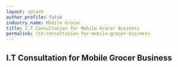 ```yaml
---
layout: splash 
author_profile: false 
industry_name: Mobile Grocer
title: I.T Consultation for Mobile Grocer Business
permalink: /it-consultation-for-mobile-grocer-business
---
```


## I.T Consultation for Mobile Grocer Business